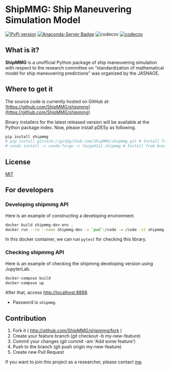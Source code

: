 # ShipMMG: Ship Maneuvering Simulation Model

[![PyPi version](https://pypip.in/v/shipmmg/badge.png)](https://pypi.org/project/shipmmg/)
[![Anaconda-Server Badge](https://anaconda.org/taiga4112/shipmmg/badges/version.svg)](https://anaconda.org/taiga4112/shipmmg)
![codecov](https://github.com/ShipMMG/shipmmg/workflows/codecov/badge.svg)
[![codecov](https://codecov.io/gh/ShipMMG/shipmmg/branch/main/graph/badge.svg?token=VQ1J2RTC7X)](https://codecov.io/gh/ShipMMG/shipmmg)

## What is it?

**ShipMMG** is a unofficial Python package of ship maneuvering simulation with respect to the research committee on “standardization of mathematical model for ship maneuvering predictions” was organized by the JASNAOE.

## Where to get it

The source code is currently hosted on GitHub at: [https://github.com/ShipMMG/shipmmg](https://github.com/ShipMMG/shipmmg)

Binary installers for the latest released version will be available at the Python package index. Now, please install pDESy as following.

```sh
pip install shipmmg
# pip install git+ssh://git@github.com/ShipMMG/shipmmg.git # Install from GitHub
# conda install -c conda-forge -c taiga4112 shipmmg # Install from Anaconda
```

## License

[MIT](https://github.com/ShipMMG/shipmmg/blob/master/LICENSE)

## For developers

### Developing shipmmg API

Here is an example of constructing a developing environment.

```sh
docker build shipmmg-dev-env .
docker run --rm --name shipmmg-dev -v `pwd`:/code -w /code -it shipmmg-dev-env /bin/bash
```

In this docker container, we can run `pytest` for checking this library.

### Checking shipmmg API

Here is an example of checking the shipmmg developing version using JupyterLab.

```sh
docker-compose build
docker-compose up
```

After that, access [http://localhost:8888](http://localhost:8888).

- Password is `shipmmg`.

## Contribution

1. Fork it ( <http://github.com/ShipMMG/shipmmg/fork> )
2. Create your feature branch (git checkout -b my-new-feature)
3. Commit your changes (git commit -am 'Add some feature')
4. Push to the branch (git push origin my-new-feature)
5. Create new Pull Request

If you want to join this project as a researcher, please contact [me](https://github.com/taiga4112).
